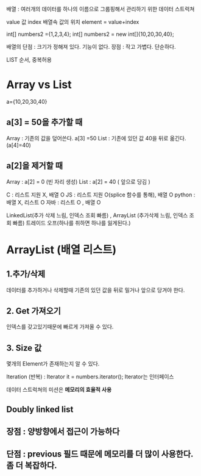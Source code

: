배열 : 여러개의 데이터를 하나의 이름으로 그룹핑해서 관리하기 위한 데이터 스트럭쳐

value 값
index 배열속 값의 위치
element = value+index

int[] numbers2 ={1,2,3,4};
int[] numbers2 = new int[]{10,20,30,40};

배열의 단점 : 크기가 정해져 있다. 기능이 없다.
장점 : 작고 가볍다. 단순하다.

LIST 순서, 중복허용

# Array vs List
a={10,20,30,40}
## a[3] = 50을 추가할 때
Array : 기존의 값을 덮어쓴다. a[3] =50
List : 기존에 있던 값 40을 뒤로 옮긴다. (a[4]=40)
## a[2]을 제거할 때
Array : a[2] = 0 (빈 자리 생성)
List : a[2] = 40 ( 앞으로 당김 )

C : 리스트 지원 X, 배열 O
JS : 리스트 지원 O(splice 함수를 통해), 배열 O
python : 배열 X, 리스트 O
자바 : 리스트 O , 배열 O


LinkedList(추가 삭제 느림, 인덱스 조회 빠름) , ArrayList (추가삭제 느림, 인덱스 조회 빠름) 트레이드 오프(하나를 취하면 하나를 잃게된다.)


# ArrayList (배열 리스트)
## 1.추가/삭제
데이터를 추가하거나 삭제할때 기존의 있던 값을 뒤로 밀거나 앞으로 당겨야 한다.
## 2. Get 가져오기
인덱스를 갖고있기때문에 빠르게 가져올 수 있다.
## 3. Size 값
몇개의 Element가 존재하는지 알 수 있다.

Iteration (반복) : Iterator it = numbers.iterator(); Iterator는 인터페이스


데이터 스트럭쳐의 미션은 **메모리의 효율적 사용**


## Doubly linked list
## 장점 : 양방향에서 접근이 가능하다
## 단점 : previous 필드 때문에 메모리를 더 많이 사용한다. 좀 더 복잡하다.

